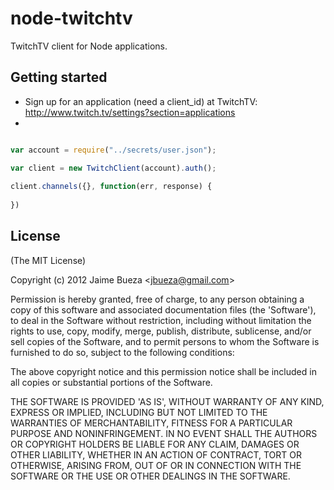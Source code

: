 
# node-twitchtv

  TwitchTV client for Node applications.
  
  
## Getting started

- Sign up for an application (need a client_id) at TwitchTV: http://www.twitch.tv/settings?section=applications
- 

```javascript

var account = require("../secrets/user.json");

var client = new TwitchClient(account).auth();
  
client.channels({}, function(err, response) {
  
})
```

## License 

(The MIT License)

Copyright (c) 2012 Jaime Bueza &lt;jbueza@gmail.com&gt;

Permission is hereby granted, free of charge, to any person obtaining
a copy of this software and associated documentation files (the
'Software'), to deal in the Software without restriction, including
without limitation the rights to use, copy, modify, merge, publish,
distribute, sublicense, and/or sell copies of the Software, and to
permit persons to whom the Software is furnished to do so, subject to
the following conditions:

The above copyright notice and this permission notice shall be
included in all copies or substantial portions of the Software.

THE SOFTWARE IS PROVIDED 'AS IS', WITHOUT WARRANTY OF ANY KIND,
EXPRESS OR IMPLIED, INCLUDING BUT NOT LIMITED TO THE WARRANTIES OF
MERCHANTABILITY, FITNESS FOR A PARTICULAR PURPOSE AND NONINFRINGEMENT.
IN NO EVENT SHALL THE AUTHORS OR COPYRIGHT HOLDERS BE LIABLE FOR ANY
CLAIM, DAMAGES OR OTHER LIABILITY, WHETHER IN AN ACTION OF CONTRACT,
TORT OR OTHERWISE, ARISING FROM, OUT OF OR IN CONNECTION WITH THE
SOFTWARE OR THE USE OR OTHER DEALINGS IN THE SOFTWARE.